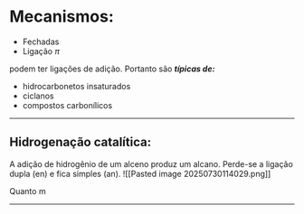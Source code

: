 # Mecanismos:

- Fechadas
- Ligação $\pi$

podem ter ligações de adição. Portanto são ***típicas de:***

- hidrocarbonetos insaturados
- ciclanos
- compostos carbonílicos

---

## Hidrogenação catalítica: 

A adição de hidrogênio de um alceno produz um alcano.  Perde-se a ligação dupla (en) e fica simples (an).
![[Pasted image 20250730114029.png]]

Quanto m

---

